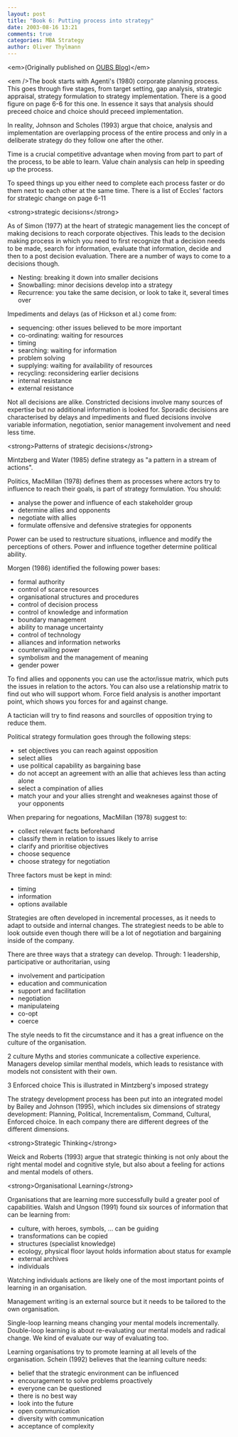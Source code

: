 ```yaml
---
layout: post
title: "Book 6: Putting process into strategy"
date: 2003-08-16 13:21
comments: true
categories: MBA Strategy
author: Oliver Thylmann
---
```





&lt;em&gt;(Originally published on [OUBS Blog](http://blog.thylmann.net/category/oubs/))&lt;/em&gt;

&lt;em /&gt;The book starts with Agenti's (1980) corporate planning process. This goes through five stages, from target setting, gap analysis, strategic appraisal, strategy formulation to strategy implementation. There is a good figure on page 6-6 for this one. In essence it says that analysis should preceed choice and choice should preceed implementation.

In reality, Johnson and Scholes (1993) argue that choice, analysis and implementation are overlapping process of the entire process and only in a deliberate strategy do they follow one after the other.

Time is a crucial competitive advantage when moving from part to part of the process, to be able to learn. Value chain analysis can help in speeding up the process.

To speed things up you either need to complete each process faster or do them next to each other at the same time. There is a list of Eccles' factors for strategic change on page 6-11

&lt;strong&gt;strategic decisions&lt;/strong&gt;

As of Simon (1977) at the heart of strategic management lies the concept of making decisions to reach corporate objectives. This leads to the decision making process in which you need to first recognize that a decision needs to be made, search for information, evaluate that information, decide and then to a post decision evaluation. There are a number of ways to come to a decisions though.

- Nesting: breaking it down into smaller decisions
- Snowballing: minor decisions develop into a strategy
- Recurrence: you take the same decision, or look to take it, several times over

Impediments and delays (as of Hickson et al.) come from:
- sequencing: other issues believed to be more important
- co-ordinating: waiting for resources
- timing
- searching: waiting for information
- problem solving
- supplying: waiting for availability of resources
- recycling: reconsidering earlier decisions
- internal resistance
- external resistance

Not all decisions are alike. Constricted decisions involve many sources of expertise but no additional information is looked for.
Sporadic decisions are characterised by delays and impediments and flued decisions involve variable information, negotiation, senior management involvement and need less time.

&lt;strong&gt;Patterns of strategic decisions&lt;/strong&gt;

Mintzberg and Water (1985) define strategy as &quot;a pattern in a stream of actions&quot;.

Politics, MacMillan (1978) defines them as processes where actors try to influence to reach their goals, is part of strategy formulation. You should:
- analyse the power and influence of each stakeholder group
- determine allies and opponents
- negotiate with allies
- formulate offensive and defensive strategies for opponents

Power can be used to restructure situations, influence and modify the perceptions of others. Power and influence together determine political ability.

Morgen (1986) identified the following power bases:
- formal authority
- control of scarce resources
- organisational structures and procedures
- control of decision process
- control of knowledge and information
- boundary management
- ability to manage uncertainty
- control of technology
- alliances and information networks
- countervailing power
- symbolism and the management of meaning
- gender power

To find allies and opponents you can use the actor/issue matrix, which puts the issues in relation to the actors. You can also use a relationship matrix to find out who will support whom. Force field analysis is another important point, which shows you forces for and against change.

A tactician will try to find reasons and sourclles of opposition trying to reduce them.

Political strategy formulation goes through the following steps:
- set objectives you can reach against opposition
- select allies
- use political capability as bargaining base
- do not accept an agreement with an allie that achieves less than acting alone
- select a compination of allies
- match your and your allies strenght and weakneses against those of your opponents

When preparing for negoations, MacMillan (1978) suggest to:
- collect relevant facts beforehand
- classify them in relation to issues likely to arrise
- clarify and prioritise objectives
- choose sequence
- choose strategy for negotiation

Three factors must be kept in mind:
- timing
- information
- options available

Strategies are often developed in incremental processes, as it needs to adapt to outside and internal changes. The strategiest needs to be able to look outside even though there will be a lot of negotiation and bargaining inside of the company.

There are three ways that a strategy can develop. Through:
1 leadership, participative or authoritarian, using
- involvement and participation
- education and communication
- support and facilitation
- negotiation
- manipulateing
- co-opt
- coerce

The style needs to fit the circumstance and it has a great influence on the culture of the organisation.

2 culture
Myths and stories communicate a collective experience. Managers develop similar menthal models, which leads to resistance with models not consistent with their own.

3 Enforced choice
This is illustrated in Mintzberg's imposed strategy

The strategy development process has been put into an integrated model by Bailey and Johnson (1995), which includes six dimensions of strategy development: Planning, Political, Incrementalism, Command, Cultural, Enforced choice. In each company there are different degrees of the different dimensions.

&lt;strong&gt;Strategic Thinking&lt;/strong&gt;

Weick and Roberts (1993) argue that strategic thinking is not only about the right mental model and cognitive style, but also about a feeling for actions and mental models of others.

&lt;strong&gt;Organisational Learning&lt;/strong&gt;

Organisations that are learning more successfully build a greater pool of capabilities. Walsh and Ungson (1991) found six sources of information that can be learning from:
- culture, with heroes, symbols, ... can be guiding
- transformations can be copied
- structures (specialist knowledge)
- ecology, physical floor layout holds information about status for example
- external archives
- individuals

Watching individuals actions are likely one of the most important points of learning in an organisation.

Management writing is an external source but it needs to be tailored to the own organisation.

Single-loop learning means changing your mental models incrementally. Double-loop learning is about re-evaluating our mental models and radical change. We kind of evaluate our way of evaluating too.

Learning organisations try to promote learning at all levels of the organisation. Schein (1992) believes that the learning culture needs:
- belief that the strategic environment can be influenced
- encouragement to solve problems proactively
- everyone can be questioned
- there is no best way
- look into the future
- open communication
- diversity with communication
- acceptance of complexity


